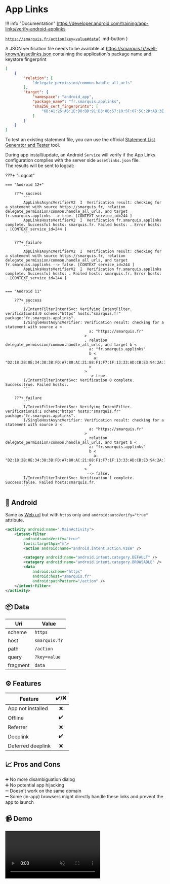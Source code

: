 # App Links

!!! info "Documentation"
    https://developer.android.com/training/app-links/verify-android-applinks

[`https://smarquis.fr/action?key=value#data`](https://smarquis.fr/action?key=value#data){ .md-button }

A JSON verification file needs to be available at https://smarquis.fr/.well-known/assetlinks.json containing the application's package name and keystore fingerprint

```json title="/.well-known/assetlinks.json"
[
    {
        "relation": [
            "delegate_permission/common.handle_all_urls"
        ],
        "target": {
            "namespace": "android_app",
            "package_name": "fr.smarquis.applinks",
            "sha256_cert_fingerprints": [
                "6B:41:26:A6:1E:D8:BD:91:D3:8B:57:10:5F:07:5C:2D:AB:3E:26:A4:D1:3C:9C:97:15:78:9E:0D:56:0A:CE:DC"
            ]
        }
    }
]
```

To test an existing statement file, you can use the official [Statement List Generator and Tester](https://developers.google.com/digital-asset-links/tools/generator) tool.

During app install/update, an Android `Service` will verify if the App Links configuration complies with the server side `assetlinks.json` file.  
The results will be sent to logcat:

???+ "Logcat"

    === "Android 12+"
    
        ???+ success
            ```
            AppLinksAsyncVerifierV2  I  Verification result: checking for a statement with source https://smarquis.fr, relation delegate_permission/common.handle_all_urls, and target fr.smarquis.applinks --> true. [CONTEXT service_id=244 ]
            AppLinksHostsVerifierV2  I  Verification fr.smarquis.applinks complete. Successful hosts: smarquis.fr. Failed hosts: . Error hosts: . [CONTEXT service_id=244 ]
            ```
    
        ???+ failure
            ```
            AppLinksAsyncVerifierV2  I  Verification result: checking for a statement with source https://smarquis.fr, relation delegate_permission/common.handle_all_urls, and target fr.smarquis.applinks --> false. [CONTEXT service_id=244 ]
            AppLinksHostsVerifierV2  I  Verification fr.smarquis.applinks complete. Successful hosts: . Failed hosts: smarquis.fr. Error hosts: . [CONTEXT service_id=244 ]
            ```
    
    === "Android 11"
    
        ???+ success
            ```
            I/IntentFilterIntentSvc: Verifying IntentFilter. verificationId:0 scheme:"https" hosts:"smarquis.fr" package:"fr.smarquis.applinks".
            I/SingleHostAsyncVerifier: Verification result: checking for a statement with source a <
                                         a: "https://smarquis.fr"
                                       >
                                       , relation delegate_permission/common.handle_all_urls, and target b <
                                         a: "fr.smarquis.applinks"
                                         b <
                                           a: "D2:18:2B:0E:34:38:3B:FD:A7:80:AC:21:88:F1:F7:1F:13:33:AD:CB:E3:94:2A:75:96:FB:A1:7A:0B:6B:CE:68"
                                         >
                                       >
                                        --> true.
            I/IntentFilterIntentSvc: Verification 0 complete. Success:true. Failed hosts:.
            ```
    
        ???+ failure
            ```
            I/IntentFilterIntentSvc: Verifying IntentFilter. verificationId:1 scheme:"https" hosts:"smarquis.fr" package:"fr.smarquis.applinks".
            I/SingleHostAsyncVerifier: Verification result: checking for a statement with source a <
                                         a: "https://smarquis.fr"
                                       >
                                       , relation delegate_permission/common.handle_all_urls, and target b <
                                         a: "fr.smarquis.applinks"
                                         b <
                                           a: "D2:18:2B:0E:34:38:3B:FD:A7:80:AC:21:88:F1:F7:1F:13:33:AD:CB:E3:94:2A:75:96:FB:A1:7A:0B:6B:CE:68"
                                         >
                                       >
                                        --> false.
            I/IntentFilterIntentSvc: Verification 1 complete. Success:false. Failed hosts:smarquis.fr.
            ```

## 🤖 Android

Same as [Web url](web-url.md) but with `https` only and `android:autoVerify="true"` attribute.  

```xml title="AndroidManifest.xml"
<activity android:name=".MainActivity">
    <intent-filter
        android:autoVerify="true"
        tools:targetApi="m">
        <action android:name="android.intent.action.VIEW" />

        <category android:name="android.intent.category.DEFAULT" />
        <category android:name="android.intent.category.BROWSABLE" />
        <data
            android:scheme="https"
            android:host="smarquis.fr"
            android:pathPattern="/action" />
    </intent-filter>
</activity>
```

## 📦 Data

| Uri | Value |
|---|---|
| scheme | `https` |
| host | `smarquis.fr` |
| path | `/action` |
| query | `?key=value` |
| fragment | `data` |

## ⚙️ Features

| Feature | ✔️/❌ |
|---|:---:|
| App not installed | ❌ |
| Offline | ✔️ |
| Referrer | ❌ |
| Deeplink | ✔️ |
| Deferred deeplink | ❌ |

## 📈 Pros and Cons

➕ No more disambiguation dialog  
➕ No potential app hijacking  
➖ Doesn't work on the same domain  
➖ Some (in-app) browsers might directly handle these links and prevent the app to launch  

## 📹 Demo

<video class="device" controls muted>
    <source src="../assets/app-links.mp4" type="video/mp4">
</video>

